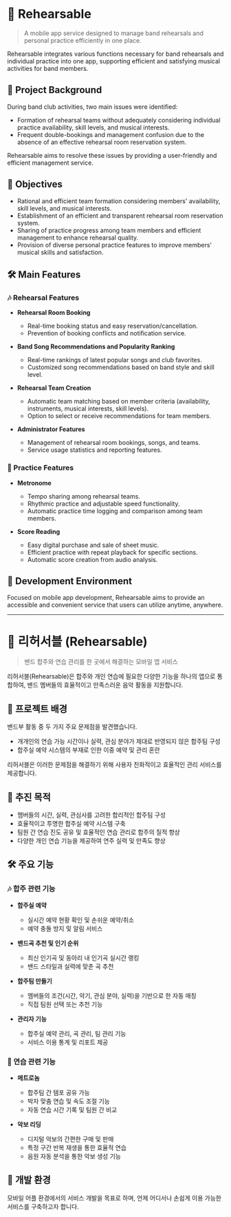 # 🎸 Rehearsable

> A mobile app service designed to manage band rehearsals and personal practice efficiently in one place.

Rehearsable integrates various functions necessary for band rehearsals and individual practice into one app, supporting efficient and satisfying musical activities for band members.

## 🚩 Project Background
During band club activities, two main issues were identified:
- Formation of rehearsal teams without adequately considering individual practice availability, skill levels, and musical interests.
- Frequent double-bookings and management confusion due to the absence of an effective rehearsal room reservation system.

Rehearsable aims to resolve these issues by providing a user-friendly and efficient management service.

## 🎯 Objectives
- Rational and efficient team formation considering members' availability, skill levels, and musical interests.
- Establishment of an efficient and transparent rehearsal room reservation system.
- Sharing of practice progress among team members and efficient management to enhance rehearsal quality.
- Provision of diverse personal practice features to improve members' musical skills and satisfaction.

## 🛠️ Main Features

### 🎶 Rehearsal Features
- **Rehearsal Room Booking**
  - Real-time booking status and easy reservation/cancellation.
  - Prevention of booking conflicts and notification service.

- **Band Song Recommendations and Popularity Ranking**
  - Real-time rankings of latest popular songs and club favorites.
  - Customized song recommendations based on band style and skill level.

- **Rehearsal Team Creation**
  - Automatic team matching based on member criteria (availability, instruments, musical interests, skill levels).
  - Option to select or receive recommendations for team members.

- **Administrator Features**
  - Management of rehearsal room bookings, songs, and teams.
  - Service usage statistics and reporting features.

### 🎵 Practice Features
- **Metronome**
  - Tempo sharing among rehearsal teams.
  - Rhythmic practice and adjustable speed functionality.
  - Automatic practice time logging and comparison among team members.

- **Score Reading**
  - Easy digital purchase and sale of sheet music.
  - Efficient practice with repeat playback for specific sections.
  - Automatic score creation from audio analysis.

## 📱 Development Environment
Focused on mobile app development, Rehearsable aims to provide an accessible and convenient service that users can utilize anytime, anywhere.


---
# 🎸 리허서블 (Rehearsable)

> 밴드 합주와 연습 관리를 한 곳에서 해결하는 모바일 앱 서비스

리허서블(Rehearsable)은 합주와 개인 연습에 필요한 다양한 기능을 하나의 앱으로 통합하여, 밴드 멤버들의 효율적이고 만족스러운 음악 활동을 지원합니다.

## 🚩 프로젝트 배경
밴드부 활동 중 두 가지 주요 문제점을 발견했습니다.
- 개개인의 연습 가능 시간이나 실력, 관심 분야가 제대로 반영되지 않은 합주팀 구성
- 합주실 예약 시스템의 부재로 인한 이중 예약 및 관리 혼란

리허서블은 이러한 문제점을 해결하기 위해 사용자 친화적이고 효율적인 관리 서비스를 제공합니다.

## 🎯 추진 목적
- 멤버들의 시간, 실력, 관심사를 고려한 합리적인 합주팀 구성
- 효율적이고 투명한 합주실 예약 시스템 구축
- 팀원 간 연습 진도 공유 및 효율적인 연습 관리로 합주의 질적 향상
- 다양한 개인 연습 기능을 제공하여 연주 실력 및 만족도 향상

## 🛠️ 주요 기능

### 🎶 합주 관련 기능
- **합주실 예약**
  - 실시간 예약 현황 확인 및 손쉬운 예약/취소
  - 예약 충돌 방지 및 알림 서비스

- **밴드곡 추천 및 인기 순위**
  - 최신 인기곡 및 동아리 내 인기곡 실시간 랭킹
  - 밴드 스타일과 실력에 맞춘 곡 추천

- **합주팀 만들기**
  - 멤버들의 조건(시간, 악기, 관심 분야, 실력)을 기반으로 한 자동 매칭
  - 직접 팀원 선택 또는 추천 기능

- **관리자 기능**
  - 합주실 예약 관리, 곡 관리, 팀 관리 기능
  - 서비스 이용 통계 및 리포트 제공

### 🎵 연습 관련 기능
- **메트로놈**
  - 합주팀 간 템포 공유 가능
  - 박자 맞춤 연습 및 속도 조절 기능
  - 자동 연습 시간 기록 및 팀원 간 비교

- **악보 리딩**
  - 디지털 악보의 간편한 구매 및 판매
  - 특정 구간 반복 재생을 통한 효율적 연습
  - 음원 자동 분석을 통한 악보 생성 기능

## 📱 개발 환경
모바일 어플 환경에서의 서비스 개발을 목표로 하며, 언제 어디서나 손쉽게 이용 가능한 서비스를 구축하고자 합니다.
